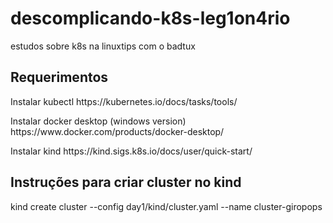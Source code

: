 # descomplicando-k8s-leg1on4rio

estudos sobre k8s na linuxtips com o badtux

## Requerimentos

<p>Instalar kubectl https://kubernetes.io/docs/tasks/tools/</p>
<p>Instalar docker desktop (windows version) https://www.docker.com/products/docker-desktop/</p>
<p>Instalar kind https://kind.sigs.k8s.io/docs/user/quick-start/</p>

## Instruções para criar cluster no kind

kind create cluster --config day1/kind/cluster.yaml --name cluster-giropops

